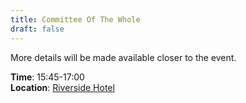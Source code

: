 ```yaml
---
title: Committee Of The Whole
draft: false
---
```


More details will be made available closer to the event.

**Time**: 15:45-17:00 \
**Location**: [Riverside Hotel](/venue)

